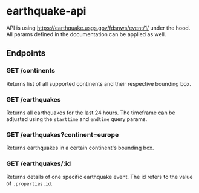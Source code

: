# earthquake-api

API is using https://earthquake.usgs.gov/fdsnws/event/1/ under the hood. All params defined in the documentation can be applied as well.

## Endpoints

### GET /continents

Returns list of all supported continents and their respective bounding box.

### GET /earthquakes

Returns all earthquakes for the last 24 hours. The timeframe can be adjusted using the `starttime` and `endtime` query params.

### GET /earthquakes?continent=europe

Returns earthquakes in a certain continent's bounding box.

### GET /earthquakes/:id

Returns details of one specific earthquake event. The id refers to the value of `.properties.id`.